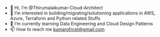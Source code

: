 - 👋 Hi, I’m @Thirumalaikumar-Cloud-Architect
- 👀 I’m interested in building/migrating/solutioning applications in AWS, Azure, Terraform and Python related Stuffs
- 🌱 I’m currently learning Data Engineering and Cloud Design Patterns 
- 📫 How to reach me kumarofrcet@gmail.com

<!---
Thirumalaikumar-Cloud-Engineer/Thirumalaikumar-Cloud-Engineer is a ✨ special ✨ repository because its `README.md` (this file) appears on your GitHub profile.
You can click the Preview link to take a look at your changes.
--->
